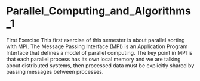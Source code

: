 # Parallel_Computing_and_Algorithms_1
First Exercise
This first exercise of this semester is about parallel sorting with MPI.
The Message Passing Interface (MPI) is an Application Program Interface that defines a model of parallel computing.
The key point in MPI is that each parallel process has its own local memory and we are talking about distributed systems, then processed data must be explicitly shared by passing messages between processes.
